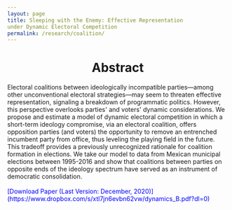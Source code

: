 ```yaml
---
layout: page
title: Sleeping with the Enemy: Effective Representation
under Dynamic Electoral Competition
permalink: /research/coalition/
---
```

<h1 style="text-align: center;" markdown="1"> Abstract</h1>
Electoral coalitions between ideologically incompatible parties—among other unconventional electoral strategies—may seem to threaten effective representation, signaling a breakdown of programmatic politics. However, this perspective overlooks parties' and voters' dynamic considerations. We propose and estimate a model of dynamic electoral competition in which a short-term ideology compromise, via an electoral coalition, offers opposition parties (and voters) the opportunity to remove an entrenched incumbent party from office, thus leveling the playing field in the future. This tradeoff provides a previously unrecognized rationale for coalition formation in elections. We take our model to data from Mexican municipal elections between 1995-2016 and show that coalitions between parties on opposite ends of the ideology spectrum have served as an instrument of democratic consolidation.
 <br>
<br>
<span style="color: blue"> [Download Paper (Last Version: December, 2020)](https://www.dropbox.com/s/xtl7jn6evbn62vw/dynamics_B.pdf?dl=0)
</span>


